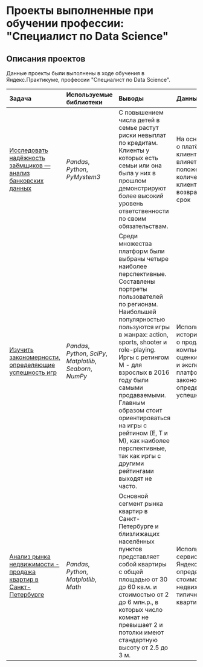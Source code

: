# Проекты выполненные при обучении профессии: "Специалист по Data Science"
## Описания проектов

Данные проекты были выполнены в ходе обучения в Яндекс.Практикуме, профессии "Специалист по Data Science".

| Задача | Используемые библиотеки | Выводы| Данные  |
| :--------------- | :--------- | :---------------------- | :---------------------- |
| [Исследовать надёжность заёмщиков — анализ банковских данных](https://github.com/Nikolay104/yandex-praktikum-projects/tree/master/%D0%98%D1%81%D1%81%D0%BB%D0%B5%D0%B4%D0%BE%D0%B2%D0%B0%D0%BD%D0%B8%D0%B5_%D0%BD%D0%B0%D0%B4%D1%91%D0%B6%D0%BD%D0%BE%D1%81%D1%82%D0%B8_%D0%B7%D0%B0%D1%91%D0%BC%D1%89%D0%B8%D0%BA%D0%BE%D0%B2) | *Pandas*, *Python*, *PyMystem3* | C повышением числа детей в семье растут риски невыплат по кредитам. Клиенты у которых есть семьи или она была у них в прошлом демонстрируют более высокий уровень ответственности по своим обязательствам. | На основе статистики о платёжеспособности клиентов исследовать влияет ли семейное положение и количество детей клиента на факт возврата кредита в срок| 
| [Изучить закономерности, определяющие успешность игр](https://github.com/Nikolay104/yandex-praktikum-projects/tree/master/%D0%97%D0%B0%D0%BA%D0%BE%D0%BD%D0%BE%D0%BC%D0%B5%D1%80%D0%BD%D0%BE%D1%81%D1%82%D0%B8_%D1%83%D1%81%D0%BF%D0%B5%D1%88%D0%BD%D0%BE%D1%81%D1%82%D0%B8_%D1%86%D0%B8%D1%84%D1%80%D0%BE%D0%B2%D1%8B%D1%85_%D0%B8%D0%B3%D1%80) | *Pandas*, *Python*, *SciPy*, *Matplotlib*, *Seaborn*, *NumPy*  | Среди множества платформ были выбраны четыре наиболее перспективные. Составлены портреты пользователей по регионам. Наибольшей популярностью пользуются игры в жанрах: action, sports, shooter и role-playing. Иргы с ретингом М - для взрослых в 2016 году были самыми продаваемыми. Главным образом стоит ориентироваться на игры с рейтином (Е, Т и М), как наиболее перспективные, так как иргы с другими рейтингами выходят не часто. |Используя исторические данные о продажах компьютерных игр, оценки пользователей и экспертов, жанры и платформы, выявить закономерности, определяющие успешность игры |
| [Анализ рынка недвижимости - продажа квартир в Санкт-Петербурге](https://github.com/Nikolay104/yandex-praktikum-projects/tree/master/%D0%98%D1%81%D1%81%D0%BB%D0%B5%D0%B4%D0%BE%D0%B2%D0%B0%D0%BD%D0%B8%D0%B5_%D0%BE%D0%B1%D1%8A%D1%8F%D0%B2%D0%BB%D0%B5%D0%BD%D0%B8%D0%B9_%D0%BE_%D0%BF%D1%80%D0%BE%D0%B4%D0%B0%D0%B6%D0%B5_%D0%BA%D0%B2%D0%B0%D1%80%D1%82%D0%B8%D1%80) | *Pandas*, *Python*, *Matplotlib*, *Math* | Основной сегмент рынка квартир в Санкт-Петербурге и близлижащих населённых пунктов представляет собой квартиры с общей площадью от 30 до 60 кв.м. и стоимостью от 2 до 6 млн.р., в которых число комнат не превышает 2 и потолки имеют стандартную высоту от 2.5 до 3 м.  |Используя данные сервиса Яндекс.Недвижимость, определить рыночную стоимость объектов недвижимости и типичные параметры квартир | 
